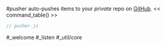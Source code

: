 #pusher auto-pushes items to your _private_ repo on [GitHub](https://github.com).
<< command_table() >>

```js_removed:pusher.js
// pusher.js
```

#_welcome 
#_listen 
#_util/core